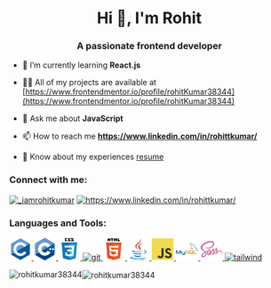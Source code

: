 <h1 align="center">Hi 👋, I'm Rohit</h1>
<h3 align="center">A passionate frontend developer</h3>

- 🌱 I’m currently learning **React.js**

- 👨‍💻 All of my projects are available at [https://www.frontendmentor.io/profile/rohitKumar38344](https://www.frontendmentor.io/profile/rohitKumar38344)

- 💬 Ask me about **JavaScript**

- 📫 How to reach me **https://www.linkedin.com/in/rohittkumar/**

- 📄 Know about my experiences [resume](https://drive.google.com/file/d/1lZ6Py7Xtq3WeVHP7epOXC2OF8S_QFSM2/view?usp=sharing)

<h3 align="left">Connect with me:</h3>
<p align="left">
<a href="https://twitter.com/_iamrohitkumar" target="blank"><img align="center" src="https://raw.githubusercontent.com/rahuldkjain/github-profile-readme-generator/master/src/images/icons/Social/twitter.svg" alt="_iamrohitkumar" height="30" width="40" /></a>
<a href="https://linkedin.com/in/https://www.linkedin.com/in/rohittkumar/" target="blank"><img align="center" src="https://raw.githubusercontent.com/rahuldkjain/github-profile-readme-generator/master/src/images/icons/Social/linked-in-alt.svg" alt="https://www.linkedin.com/in/rohittkumar/" height="30" width="40" /></a>
</p>

<h3 align="left">Languages and Tools:</h3>
<p align="left"> <a href="https://www.cprogramming.com/" target="_blank" rel="noreferrer"> <img src="https://raw.githubusercontent.com/devicons/devicon/master/icons/c/c-original.svg" alt="c" width="40" height="40"/> </a> <a href="https://www.w3schools.com/cpp/" target="_blank" rel="noreferrer"> <img src="https://raw.githubusercontent.com/devicons/devicon/master/icons/cplusplus/cplusplus-original.svg" alt="cplusplus" width="40" height="40"/> </a> <a href="https://www.w3schools.com/css/" target="_blank" rel="noreferrer"> <img src="https://raw.githubusercontent.com/devicons/devicon/master/icons/css3/css3-original-wordmark.svg" alt="css3" width="40" height="40"/> </a> <a href="https://git-scm.com/" target="_blank" rel="noreferrer"> <img src="https://www.vectorlogo.zone/logos/git-scm/git-scm-icon.svg" alt="git" width="40" height="40"/> </a> <a href="https://www.w3.org/html/" target="_blank" rel="noreferrer"> <img src="https://raw.githubusercontent.com/devicons/devicon/master/icons/html5/html5-original-wordmark.svg" alt="html5" width="40" height="40"/> </a> <a href="https://www.java.com" target="_blank" rel="noreferrer"> <img src="https://raw.githubusercontent.com/devicons/devicon/master/icons/java/java-original.svg" alt="java" width="40" height="40"/> </a> <a href="https://developer.mozilla.org/en-US/docs/Web/JavaScript" target="_blank" rel="noreferrer"> <img src="https://raw.githubusercontent.com/devicons/devicon/master/icons/javascript/javascript-original.svg" alt="javascript" width="40" height="40"/> </a> <a href="https://www.mysql.com/" target="_blank" rel="noreferrer"> <img src="https://raw.githubusercontent.com/devicons/devicon/master/icons/mysql/mysql-original-wordmark.svg" alt="mysql" width="40" height="40"/> </a> <a href="https://sass-lang.com" target="_blank" rel="noreferrer"> <img src="https://raw.githubusercontent.com/devicons/devicon/master/icons/sass/sass-original.svg" alt="sass" width="40" height="40"/> </a> <a href="https://tailwindcss.com/" target="_blank" rel="noreferrer"> <img src="https://www.vectorlogo.zone/logos/tailwindcss/tailwindcss-icon.svg" alt="tailwind" width="40" height="40"/> </a> </p>

<p><img align="left" src="https://github-readme-stats.vercel.app/api/top-langs?username=rohitkumar38344&show_icons=true&locale=en&layout=compact" alt="rohitkumar38344" /></p>
<!--
<p>&nbsp;<img align="center" src="https://github-readme-stats.vercel.app/api?username=rohitkumar38344&show_icons=true&locale=en" alt="rohitkumar38344" /></p>
-->
<p><img align="center" src="https://github-readme-streak-stats.herokuapp.com/?user=rohitkumar38344&" alt="rohitkumar38344" /></p>
